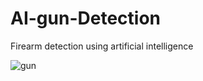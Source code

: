 # AI-gun-Detection
Firearm detection using artificial intelligence


![gun](https://user-images.githubusercontent.com/85317278/120714508-f6072280-c4cb-11eb-89d0-67b6f1794008.png)
